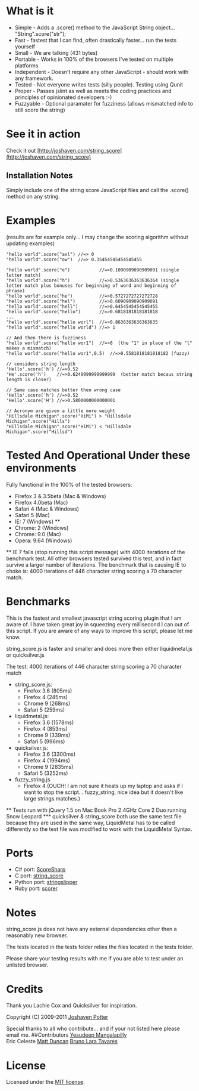 # What is it

* Simple - Adds a .score() method to the JavaScript String object... "String".score("str");
* Fast - fastest that I can find, often drastically faster... run the tests yourself
* Small - We are talking (431 bytes)
* Portable - Works in 100% of the browsers I've tested on multiple platforms
* Independent - Doesn't require any other JavaScript - should work with any framework.
* Tested - Not everyone writes tests (silly people). Testing using Qunit
* Proper - Passes jslint as well as meets the coding practices and principles of opinionated developers :-)
* Fuzzyable - Optional paramater for fuzziness (allows mismatched info to still score the string)

# See it in action
Check it out [http://joshaven.com/string_score](http://joshaven.com/string_score)

## Installation Notes
Simply include one of the string score JavaScript files and call the .score() method on any string.


# Examples 
(results are for example only... I may change the scoring algorithm without updating examples)
    
    "hello world".score("axl") //=> 0
    "hello world".score("ow")  //=> 0.35454545454545455
    
    "hello world".score("e")           //=>0.1090909090909091 (single letter match)
    "hello world".score("h")           //=>0.5363636363636364 (single letter match plus bonuses for beginning of word and beginning of phrase)
    "hello world".score("he")          //=>0.5727272727272728
    "hello world".score("hel")         //=>0.6090909090909091
    "hello world".score("hell")        //=>0.6454545454545455
    "hello world".score("hello")       //=>0.6818181818181818
    ...
    "hello world".score("hello worl")  //=>0.8636363636363635
    "hello world".score("hello world") //=> 1
    
    // And then there is fuzziness
    "hello world".score("hello wor1")  //=>0  (the "1" in place of the "l" makes a mismatch)
    "hello world".score("hello wor1",0.5)  //=>0.5581818181818182 (fuzzy)

    // considers string length
    'Hello'.score('h') //=>0.52
    'He'.score('h')    //=>0.6249999999999999  (better match becaus string length is closer)

    // Same case matches better then wrong case
    'Hello'.score('h') //=>0.52
    'Hello'.score('H') //=>0.5800000000000001

    // Acronym are given a little more weight
    "Hillsdale Michigan".score("HiMi") > "Hillsdale Michigan".score("Hills")
    "Hillsdale Michigan".score("HiMi") < "Hillsdale Michigan".score("Hillsd")

# Tested And Operational Under these environments

Fully functional in the 100% of the tested browsers:

* Firefox 3 & 3.5beta (Mac & Windows)
* Firefox 4.0beta (Mac)
* Safari 4 (Mac & Windows)
* Safari 5 (Mac)
* IE: 7 (Windows) **
* Chrome: 2 (Windows)
* Chrome: 9.0 (Mac)
* Opera: 9.64 (Windows)

** IE 7 fails (stop running this script message) with 4000 iterations 
of the benchmark test. All other browsers tested survived this test, 
and in fact survive a larger number of iterations.  The benchmark 
that is causing IE to choke is: 4000 iterations of 446 character 
string scoring a 70 character match.

# Benchmarks
This is the fastest and smallest javascript string scoring plugin 
that I am aware of.  I have taken great joy in squeezing every 
millisecond I can out of this script.  If you are aware of any 
ways to improve this script, please let me know.

string_score.js is faster and smaller and does more then either liquidmetal.js or quicksilver.js

The test: 4000 iterations of 446 character string scoring a 70 character match

* string_score.js:
  * Firefox 3.6 (805ms)
  * Firefox 4 (245ms)
  * Chrome 9 (268ms)
  * Safari 5 (259ms)
* liquidmetal.js:
  * Firefox 3.6 (1578ms)
  * Firefox 4 (853ms)
  * Chrome 9 (339ms) 
  * Safari 5 (996ms)
* quicksilver.js:
  * Firefox 3.6 (3300ms)
  * Firefox 4 (1994ms)
  * Chrome 9 (2835ms)
  * Safari 5 (3252ms)
* fuzzy_string.js
  * Firefox 4 (OUCH! I am not sure it heats up my laptop and asks if I want to stop the script... fuzzy_string, nice idea but it doesn't like large strings matches.)

** Tests run with jQuery 1.5 on Mac Book Pro 2.4GHz Core 2 Duo running Snow Leopard
*** quicksilver & string_score both use the same test file because they are used in the 
same way, LiquidMetal has to be called differently so the test file was modified to work
with the LiquidMetal Syntax.

# Ports

* C# port: [ScoreSharp](https://github.com/bltavares/scoresharp)  
* C port: [string_score](https://github.com/kurige/string_score)
* Python port: [stringslipper](https://github.com/gorakhargosh/stringslipper)
* Ruby port: [scorer](https://github.com/mrduncan/scorer)

# Notes
string_score.js does not have any external dependencies 
other then a reasonably new browser.

The tests located in the tests folder relies the files 
located in the tests folder.

Please share your testing results with me if you are 
able to test under an unlisted browser.

# Credits
Thank you Lachie Cox and Quicksilver for inspiration.

Copyright (C) 2009-2011 [Joshaven Potter](mailto:yourtech@gmail.com)

Special thanks to all who contribute... and if your not listed here please email me.
##Contributors
[Yesudeep Mangalapilly](mailto:yesudeep@gmail.com)  
Eric Celeste
[Matt Duncan](https://github.com/mrduncan)
[Bruno Lara Tavares](https://github.com/bltavares)  

# License
Licensed under the [MIT license](http://www.opensource.org/licenses/mit-license.php).
